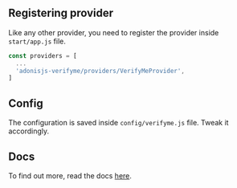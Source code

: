 ## Registering provider

Like any other provider, you need to register the provider inside `start/app.js` file.

```js
const providers = [
  ...
  'adonisjs-verifyme/providers/VerifyMeProvider',
]
```

## Config

The configuration is saved inside `config/verifyme.js` file. Tweak it accordingly.

## Docs

To find out more, read the docs [here](https://github.com/stitchng/adonis-verifyme).
